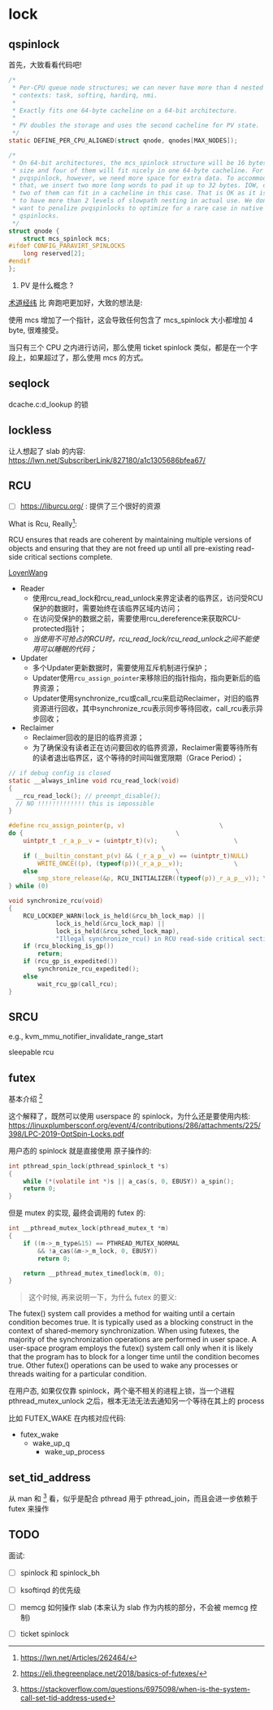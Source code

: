 # lock

## qspinlock
首先，大致看看代码吧!
```c
/*
 * Per-CPU queue node structures; we can never have more than 4 nested
 * contexts: task, softirq, hardirq, nmi.
 *
 * Exactly fits one 64-byte cacheline on a 64-bit architecture.
 *
 * PV doubles the storage and uses the second cacheline for PV state.
 */
static DEFINE_PER_CPU_ALIGNED(struct qnode, qnodes[MAX_NODES]);

/*
 * On 64-bit architectures, the mcs_spinlock structure will be 16 bytes in
 * size and four of them will fit nicely in one 64-byte cacheline. For
 * pvqspinlock, however, we need more space for extra data. To accommodate
 * that, we insert two more long words to pad it up to 32 bytes. IOW, only
 * two of them can fit in a cacheline in this case. That is OK as it is rare
 * to have more than 2 levels of slowpath nesting in actual use. We don't
 * want to penalize pvqspinlocks to optimize for a rare case in native
 * qspinlocks.
 */
struct qnode {
	struct mcs_spinlock mcs;
#ifdef CONFIG_PARAVIRT_SPINLOCKS
	long reserved[2];
#endif
};
```
1. PV 是什么概念 ?

[术道经纬](https://zhuanlan.zhihu.com/p/100546935) 比 奔跑吧更加好，大致的想法是:

使用 mcs 增加了一个指针，这会导致任何包含了 mcs_spinlock 大小都增加 4 byte, 很难接受。


当只有三个 CPU 之内进行访问，那么使用 ticket spinlock 类似，都是在一个字段上，如果超过了，那么使用 mcs 的方式。

## seqlock
dcache.c:d_lookup 的锁


## lockless
让人想起了 slab 的内容:
https://lwn.net/SubscriberLink/827180/a1c1305686bfea67/

## RCU
- [ ] https://liburcu.org/ : 提供了三个很好的资源


What is Rcu, Really[^1]:

RCU ensures that reads are coherent by maintaining multiple versions of objects and ensuring that they are not freed up until all pre-existing read-side critical sections complete. 

[LoyenWang](https://www.cnblogs.com/LoyenWang/p/12681494.html)

- Reader
    - 使用rcu_read_lock和rcu_read_unlock来界定读者的临界区，访问受RCU保护的数据时，需要始终在该临界区域内访问；
    - 在访问受保护的数据之前，需要使用rcu_dereference来获取RCU-protected指针；
    - *当使用不可抢占的RCU时，rcu_read_lock/rcu_read_unlock之间不能使用可以睡眠的代码；*
- Updater
    - 多个Updater更新数据时，需要使用互斥机制进行保护；
    - Updater使用`rcu_assign_pointer`来移除旧的指针指向，指向更新后的临界资源；
    - Updater使用synchronize_rcu或call_rcu来启动Reclaimer，对旧的临界资源进行回收，其中synchronize_rcu表示同步等待回收，call_rcu表示异步回收；
- Reclaimer
    - Reclaimer回收的是旧的临界资源；
    - 为了确保没有读者正在访问要回收的临界资源，Reclaimer需要等待所有的读者退出临界区，这个等待的时间叫做宽限期（Grace Period）；
```c
// if debug config is closed
static __always_inline void rcu_read_lock(void)
{
  __rcu_read_lock(); // preempt_disable();
  // NO !!!!!!!!!!!!! this is impossible
}

#define rcu_assign_pointer(p, v)					      \
do {									      \
	uintptr_t _r_a_p__v = (uintptr_t)(v);				      \
									      \
	if (__builtin_constant_p(v) && (_r_a_p__v) == (uintptr_t)NULL)	      \
		WRITE_ONCE((p), (typeof(p))(_r_a_p__v));		      \
	else								      \
		smp_store_release(&p, RCU_INITIALIZER((typeof(p))_r_a_p__v)); \
} while (0)

void synchronize_rcu(void)
{
	RCU_LOCKDEP_WARN(lock_is_held(&rcu_bh_lock_map) ||
			 lock_is_held(&rcu_lock_map) ||
			 lock_is_held(&rcu_sched_lock_map),
			 "Illegal synchronize_rcu() in RCU read-side critical section");
	if (rcu_blocking_is_gp())
		return;
	if (rcu_gp_is_expedited())
		synchronize_rcu_expedited();
	else
		wait_rcu_gp(call_rcu);
}
```

## SRCU
e.g., kvm_mmu_notifier_invalidate_range_start

sleepable rcu

## futex
基本介绍 [^2]

这个解释了，既然可以使用 userspace 的 spinlock，为什么还是要使用内核:
https://linuxplumbersconf.org/event/4/contributions/286/attachments/225/398/LPC-2019-OptSpin-Locks.pdf

用户态的 spinlock 就是直接使用 原子操作的:
```c
int pthread_spin_lock(pthread_spinlock_t *s)
{
	while (*(volatile int *)s || a_cas(s, 0, EBUSY)) a_spin();
	return 0;
}
```
但是 mutex 的实现, 最终会调用的 futex 的:
```c
int __pthread_mutex_lock(pthread_mutex_t *m)
{
	if ((m->_m_type&15) == PTHREAD_MUTEX_NORMAL
	    && !a_cas(&m->_m_lock, 0, EBUSY))
		return 0;

	return __pthread_mutex_timedlock(m, 0);
}
```

> 这个时候, 再来说明一下，为什么 futex 的要义:

The futex() system call provides a method for waiting until a certain condition becomes true.  It is typically used
as a blocking construct in the context of shared-memory synchronization.  When using futexes, the majority  of  the
synchronization  operations are performed in user space.  A user-space program employs the futex() system call only
when it is likely that the program has to block for a longer time until the condition becomes true.  Other  futex()
operations can be used to wake any processes or threads waiting for a particular condition.

在用户态, 如果仅仅靠 spinlock，两个毫不相关的进程上锁，当一个进程 pthread_mutex_unlock 之后，根本无法无法去通知另一个等待在其上的 process

比如 FUTEX_WAKE 在内核对应代码:
- futex_wake
  - wake_up_q
    - wake_up_process

## set_tid_address
从 man 和 [^3] 看，似乎是配合 pthread 用于 pthread_join，而且会进一步依赖于 futex 来操作

## TODO
面试:
- [ ]  spinlock 和 spinlock_bh
- [ ]  ksoftirqd 的优先级
- [ ]  memcg 如何操作 slab (本来认为 slab 作为内核的部分，不会被 memcg 控制)
- [ ]  ticket spinlock


[^1]: https://lwn.net/Articles/262464/
[^2]: https://eli.thegreenplace.net/2018/basics-of-futexes/
[^3]: https://stackoverflow.com/questions/6975098/when-is-the-system-call-set-tid-address-used
